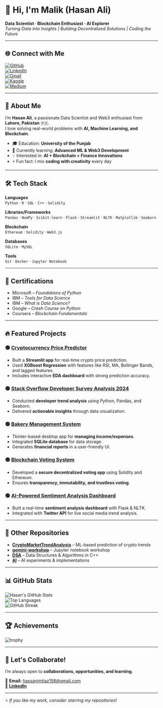 # 👋 Hi, I'm Malik (Hasan Ali)  

**Data Scientist · Blockchain Enthusiast · AI Explorer**  
*Turning Data into Insights | Building Decentralized Solutions | Coding the Future*  

---

## 🌐 Connect with Me  

[![GitHub](https://img.shields.io/badge/GitHub-181717?style=for-the-badge&logo=github&logoColor=white)](https://github.com/hassanimtiaz158)  
[![LinkedIn](https://img.shields.io/badge/LinkedIn-0077b5?style=for-the-badge&logo=linkedin&logoColor=white)](https://www.linkedin.com/in/hassan-ali-61580629a/)  
[![Gmail](https://img.shields.io/badge/Gmail-D14836?style=for-the-badge&logo=gmail&logoColor=white)](mailto:hassanimtiaz158@gmail.com)  
[![Kaggle](https://img.shields.io/badge/Kaggle-20BEFF?style=for-the-badge&logo=kaggle&logoColor=white)](https://www.kaggle.com/)  
[![Medium](https://img.shields.io/badge/Medium-12100E?style=for-the-badge&logo=medium&logoColor=white)](https://medium.com/)  

---

## 🚀 About Me
I’m **Hasan Ali**, a passionate Data Scientist and Web3 enthusiast from **Lahore, Pakistan** 🇵🇰.  
I love solving real-world problems with **AI, Machine Learning, and Blockchain**.  

- 🎓 Education: **University of the Punjab**  
- 🌱 Currently learning: **Advanced ML & Web3 Development**  
- 💡 Interested in: **AI + Blockchain + Finance Innovations**  
- ⚡ Fun fact: I mix **coding with creativity** every day  

---

## 🛠 Tech Stack  

**Languages**  
`Python` · `R` · `SQL` · `C++` · `Solidity`  

**Libraries/Frameworks**  
`Pandas` · `NumPy` · `Scikit-learn` · `Flask` · `Streamlit` · `NLTK` · `Matplotlib` · `Seaborn`  

**Blockchain**  
`Ethereum` · `Solidity` · `Web3.js`  

**Databases**  
`SQLite` · `MySQL`  

**Tools**  
`Git` · `Docker` · `Jupyter Notebook`  

---

## 📜 Certifications
- Microsoft – *Foundations of Python*  
- IBM – *Tools for Data Science*  
- IBM – *What is Data Science?*  
- Google – *Crash Course on Python*  
- Coursera – *Blockchain Fundamentals*  

---

## 🔥 Featured Projects

### 🟢 [Cryptocurrency Price Predictor](https://github.com/hassanimtiaz158)
- Built a **Streamlit app** for real-time crypto price prediction.  
- Used **XGBoost Regression** with features like RSI, MA, Bollinger Bands, and lagged features.  
- Includes interactive **EDA dashboard** with strong prediction accuracy.  

### 🟢 [Stack Overflow Developer Survey Analysis 2024](https://github.com/hassanimtiaz158)
- Conducted **developer trend analysis** using Python, Pandas, and Seaborn.  
- Delivered **actionable insights** through data visualization.  

### 🟢 [Bakery Management System](https://github.com/hassanimtiaz158)
- Tkinter-based desktop app for **managing income/expenses**.  
- Integrated **SQLite database** for data storage.  
- Generates **financial reports** in a user-friendly UI.  

### 🟢 [Blockchain Voting System](https://github.com/hassanimtiaz158)
- Developed a **secure decentralized voting app** using Solidity and Ethereum.  
- Ensures **transparency, immutability, and trustless voting**.  

### 🟢 [AI-Powered Sentiment Analysis Dashboard](https://github.com/hassanimtiaz158)
- Built a real-time **sentiment analysis dashboard** with Flask & NLTK.  
- Integrated with **Twitter API** for live social media trend analysis.  

---

## 📂 Other Repositories
- **[CryptoMarketTrendAnalysis](https://github.com/hassanimtiaz158)** – ML-based prediction of crypto trends  
- **[gemini-workshop](https://github.com/hassanimtiaz158)** – Jupyter notebook workshop  
- **[DSA](https://github.com/hassanimtiaz158)** – Data Structures & Algorithms in C++  
- **[AI](https://github.com/hassanimtiaz158)** – AI experiments & implementations  

---

## 📊 GitHub Stats  

![Hasan's GitHub Stats](https://github-readme-stats.vercel.app/api?username=hassanimtiaz158&show_icons=true&theme=radical)  
![Top Languages](https://github-readme-stats.vercel.app/api/top-langs/?username=hassanimtiaz158&layout=compact&theme=radical)  
![GitHub Streak](https://github-readme-streak-stats.herokuapp.com/?user=hassanimtiaz158&theme=radical)  

---

## 🏆 Achievements  

![trophy](https://github-profile-trophy.vercel.app/?username=hassanimtiaz158&theme=radical&margin-w=15&margin-h=15)  

---

## 🤝 Let's Collaborate!
I’m always open to **collaborations, opportunities, and learning**.  

📧 **Email:** hassanimtiaz158@gmail.com  
🔗 **[LinkedIn](https://www.linkedin.com/in/hassan-ali-61580629a/)**  

---
⭐️ *If you like my work, consider starring my repositories!*  
